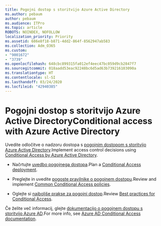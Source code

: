 ```yaml
---
title: Pogojni dostop s storitvijo Azure Active Directory
ms.author: pebaum
author: pebaum
ms.audience: ITPro
ms.topic: article
ROBOTS: NOINDEX, NOFOLLOW
localization_priority: Priority
ms.assetid: 686e8f18-b871-4dd2-864f-8562947ab583
ms.collection: Adm_O365
ms.custom:
- "9001672"
- "3739"
ms.openlocfilehash: 648cbc899315fa012ef4eec47bc059d9cb2847f7
ms.sourcegitcommit: 018aadd53eac92248bc6d5ad63b739216103090a
ms.translationtype: HT
ms.contentlocale: sl-SI
ms.lasthandoff: 03/24/2020
ms.locfileid: "42940385"
---
```

# <a name="conditional-access-with-azure-active-directory"></a><span data-ttu-id="86f40-102">Pogojni dostop s storitvijo Azure Active Directory</span><span class="sxs-lookup"><span data-stu-id="86f40-102">Conditional access with Azure Active Directory</span></span>

<span data-ttu-id="86f40-103">Uvedite odločitve o nadzoru dostopa s [pogojnim dostopom s storitvijo Azure Active Directory](https://docs.microsoft.com/azure/active-directory/conditional-access/overview).</span><span class="sxs-lookup"><span data-stu-id="86f40-103">Implement access control decisions using [Conditional Access by Azure Active Directory](https://docs.microsoft.com/azure/active-directory/conditional-access/overview).</span></span>

- <span data-ttu-id="86f40-104">Načrtujte [uvedbo pogojnega dostopa](https://docs.microsoft.com/azure/active-directory/conditional-access/plan-conditional-access).</span><span class="sxs-lookup"><span data-stu-id="86f40-104">Plan a [Conditional Access deployment](https://docs.microsoft.com/azure/active-directory/conditional-access/plan-conditional-access).</span></span> 

- <span data-ttu-id="86f40-105">Preglejte in uvedite [pogoste pravilnike o pogojnem dostopu](https://docs.microsoft.com/azure/active-directory/conditional-access/concept-conditional-access-policy-common).</span><span class="sxs-lookup"><span data-stu-id="86f40-105">Review and implement [Common Conditional Access policies](https://docs.microsoft.com/azure/active-directory/conditional-access/concept-conditional-access-policy-common).</span></span>

- <span data-ttu-id="86f40-106">Oglejte si [najboljše prakse za pogojni dostop](https://docs.microsoft.com/azure/active-directory/conditional-access/best-practices).</span><span class="sxs-lookup"><span data-stu-id="86f40-106">Review [Best practices for Conditional Access](https://docs.microsoft.com/azure/active-directory/conditional-access/best-practices).</span></span>

<span data-ttu-id="86f40-107">Če želite več informacij, glejte [dokumentacijo o pogojnem dostopu s storitvijo Azure AD](https://docs.microsoft.com/azure/active-directory/conditional-access/).</span><span class="sxs-lookup"><span data-stu-id="86f40-107">For more info, see [Azure AD Conditional Access documentation](https://docs.microsoft.com/azure/active-directory/conditional-access/).</span></span>
